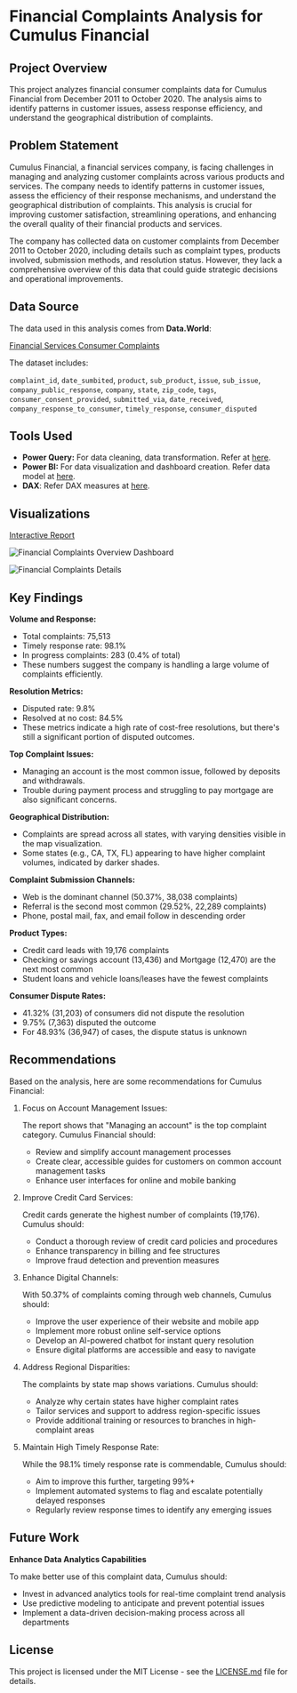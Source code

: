# Financial Complaints Analysis for Cumulus Financial

## Project Overview
This project analyzes financial consumer complaints data for Cumulus Financial from December 2011 to October 2020. The analysis aims to identify patterns in customer issues, assess response efficiency, and understand the geographical distribution of complaints.

## Problem Statement
Cumulus Financial, a financial services company, is facing challenges in managing and analyzing customer complaints across various products and services. The company needs to identify patterns in customer issues, assess the efficiency of their response mechanisms, and understand the geographical distribution of complaints. This analysis is crucial for improving customer satisfaction, streamlining operations, and enhancing the overall quality of their financial products and services.

The company has collected data on customer complaints from December 2011 to October 2020, including details such as complaint types, products involved, submission methods, and resolution status. However, they lack a comprehensive overview of this data that could guide strategic decisions and operational improvements.

## Data Source
The data used in this analysis comes from **Data.World**:

[Financial Services Consumer Complaints](https://data.world/markbradbourne/rwfd-real-world-fake-data/workspace/file?filename=Financial+Consumer+Complaints.csv)

The dataset includes:

`complaint_id`,
`date_sumbited`,
`product`,
`sub_product`,
`issue`,
`sub_issue`,
`company_public_response`,
`company`,
`state`,
`zip_code`,
`tags`,
`consumer_consent_provided`,
`submitted_via`,
`date_received`,
`company_response_to_consumer`,
`timely_response`,
`consumer_disputed`


## Tools Used
- **Power Query:** For data cleaning, data transformation. Refer at [here](https://github.com/haajar-es/Financial-Consumer-Complaints/blob/main/assets/data-transformation-query.pq).
- **Power BI:** For data visualization and dashboard creation. Refer data model at [here](https://github.com/haajar-es/Financial-Consumer-Complaints/blob/main/assets/data-model.png).
- **DAX**: Refer DAX measures at [here](https://github.com/haajar-es/Financial-Consumer-Complaints/blob/main/assets/dax-measures.dax).


## Visualizations

[Interactive Report](https://app.powerbi.com/view?r=eyJrIjoiMmRkNDRiMWEtYTI3ZC00MGUxLWJiY2ItNmMzMTBhZjUwOTliIiwidCI6ImFlYmMzMTg4LWU3MzYtNGRlYi05MzJiLWRjNDU5OGMwNDQ3ZCIsImMiOjN9)


![Financial Complaints Overview Dashboard](assets/financial-services-consumer-complaints-overview.png)


![Financial Complaints Details](assets/financial-services-consumer-complaints-details.png)

## Key Findings
**Volume and Response:**
* Total complaints: 75,513
* Timely response rate: 98.1%
* In progress complaints: 283 (0.4% of total)
* These numbers suggest the company is handling a large volume of complaints efficiently.

**Resolution Metrics:**
* Disputed rate: 9.8%
* Resolved at no cost: 84.5%
* These metrics indicate a high rate of cost-free resolutions, but there's still a significant portion of disputed outcomes.

**Top Complaint Issues:**
* Managing an account is the most common issue, followed by deposits and withdrawals.
* Trouble during payment process and struggling to pay mortgage are also significant concerns.

**Geographical Distribution:**
* Complaints are spread across all states, with varying densities visible in the map visualization. 
* Some states (e.g., CA, TX, FL) appearing to have higher complaint volumes, indicated by darker shades.

**Complaint Submission Channels:**
* Web is the dominant channel (50.37%, 38,038 complaints)
* Referral is the second most common (29.52%, 22,289 complaints)
* Phone, postal mail, fax, and email follow in descending order
  
**Product Types:**
* Credit card leads with 19,176 complaints
* Checking or savings account (13,436) and Mortgage (12,470) are the next most common
* Student loans and vehicle loans/leases have the fewest complaints

**Consumer Dispute Rates:**
* 41.32% (31,203) of consumers did not dispute the resolution
* 9.75% (7,363) disputed the outcome
* For 48.93% (36,947) of cases, the dispute status is unknown


## Recommendations
Based on the analysis, here are some recommendations for Cumulus Financial:

1. Focus on Account Management Issues:
   
    The report shows that "Managing an account" is the top complaint category. Cumulus Financial should:
    * Review and simplify account management processes
    * Create clear, accessible guides for customers on common account management tasks
    * Enhance user interfaces for online and mobile banking
  
2. Improve Credit Card Services:
    
    Credit cards generate the highest number of complaints (19,176). Cumulus should:
    * Conduct a thorough review of credit card policies and procedures
    * Enhance transparency in billing and fee structures
    * Improve fraud detection and prevention measures

3. Enhance Digital Channels:
    
    With 50.37% of complaints coming through web channels, Cumulus should:
    * Improve the user experience of their website and mobile app
    * Implement more robust online self-service options
    * Develop an AI-powered chatbot for instant query resolution
    * Ensure digital platforms are accessible and easy to navigate
  
4. Address Regional Disparities:
    
    The complaints by state map shows variations. Cumulus should:
    * Analyze why certain states have higher complaint rates
    * Tailor services and support to address region-specific issues
    * Provide additional training or resources to branches in high-complaint areas
  
5. Maintain High Timely Response Rate:
   
    While the 98.1% timely response rate is commendable, Cumulus should:
    * Aim to improve this further, targeting 99%+
    * Implement automated systems to flag and escalate potentially delayed responses
    * Regularly review response times to identify any emerging issues

## Future Work
**Enhance Data Analytics Capabilities**

To make better use of this complaint data, Cumulus should:
* Invest in advanced analytics tools for real-time complaint trend analysis
* Use predictive modeling to anticipate and prevent potential issues
* Implement a data-driven decision-making process across all departments


## License
This project is licensed under the MIT License - see the [LICENSE.md](https://github.com/haajar-es/Financial-Consumer-Complaints/blob/main/LICENSE) file for details.
